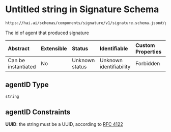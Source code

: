 # Untitled string in Signature Schema

```txt
https://hai.ai/schemas/components/signature/v1/signature.schema.json#/properties/agentID
```

The id of agent that produced signature

| Abstract            | Extensible | Status         | Identifiable            | Custom Properties | Additional Properties | Access Restrictions | Defined In                                                                                                |
| :------------------ | :--------- | :------------- | :---------------------- | :---------------- | :-------------------- | :------------------ | :-------------------------------------------------------------------------------------------------------- |
| Can be instantiated | No         | Unknown status | Unknown identifiability | Forbidden         | Allowed               | none                | [signature.schema.json\*](../../out/components/signature/v1/signature.schema.json "open original schema") |

## agentID Type

`string`

## agentID Constraints

**UUID**: the string must be a UUID, according to [RFC 4122](https://tools.ietf.org/html/rfc4122 "check the specification")
